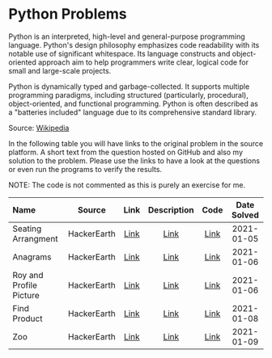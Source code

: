 # Python Problems
Python is an interpreted, high-level and general-purpose programming language. Python's design philosophy emphasizes code readability with its notable use of significant whitespace. Its language constructs and object-oriented approach aim to help programmers write clear, logical code for small and large-scale projects.

Python is dynamically typed and garbage-collected. It supports multiple programming paradigms, including structured (particularly, procedural), object-oriented, and functional programming. Python is often described as a "batteries included" language due to its comprehensive standard library.

Source: [Wikipedia](https://en.wikipedia.org/wiki/Python_(programming_language))

In the following table you will have links to the original problem in the source platform. A short text from the question hosted on GitHub and also my solution to the problem. Please use the links to have a look at the questions or even run the programs to verify the results.

NOTE: The code is not commented as this is purely an exercise for me.

|Name|Source|Link|Description|Code|Date Solved|
|:--|:--:|:--:|:--:|:--:|:--:|
|Seating Arrangment|HackerEarth|[Link](https://www.hackerearth.com/practice/basic-programming/input-output/basics-of-input-output/practice-problems/algorithm/seating-arrangement-1/description/)|[Link](seatingarrangement.md)|[Link](seatingarrangement.py)|2021-01-05|
|Anagrams|HackerEarth|[Link](https://www.hackerearth.com/practice/basic-programming/input-output/basics-of-input-output/practice-problems/algorithm/anagrams-651/description/)|[Link](anagrams.md)|[Link](anagrams.py)|2021-01-06|
|Roy and Profile Picture|HackerEarth|[Link](https://www.hackerearth.com/practice/basic-programming/input-output/basics-of-input-output/practice-problems/algorithm/roy-and-profile-picture/description/)|[Link](royprofile.md)|[Link](royprofile.py)|2021-01-06|
|Find Product|HackerEarth|[Link](https://www.hackerearth.com/practice/basic-programming/input-output/basics-of-input-output/practice-problems/algorithm/find-product/description/)|[Link](findproduct.md)|[Link](findproduct.py)|2021-01-08|
|Zoo|HackerEarth|[Link](https://www.hackerearth.com/practice/basic-programming/input-output/basics-of-input-output/practice-problems/algorithm/is-zoo-f6f309e7/description/)|[Link](zoo.md)|[Link](zoo.py)|2021-01-09|